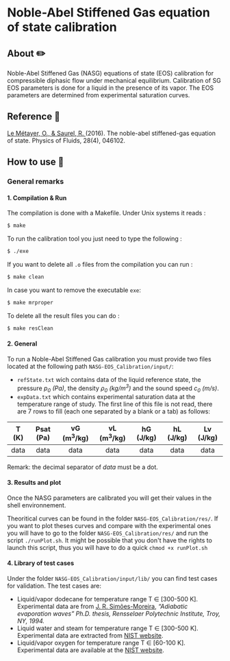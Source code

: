 # Noble-Abel Stiffened Gas equation of state calibration

## About :pencil2:
Noble-Abel Stiffened Gas (NASG) equations of state (EOS) calibration for compressible diphasic flow under mechanical equilibrium. 
Calibration of SG EOS parameters is done for a liquid in the presence of its vapor. The EOS parameters are determined from experimental saturation curves.

## Reference :book:
[Le Métayer, O., & Saurel, R. ](https://doi.org/10.1063/1.4945981) (2016).
The noble-abel stiffened-gas equation of state. Physics of Fluids, 28(4), 046102.

## How to use :wrench:

### General remarks

#### 1. Compilation & Run

The compilation is done with a Makefile. Under Unix systems it reads :

```sh
$ make 
```

To run the calibration tool you just need to type the following :
```sh
$ ./exe
```

If you want to delete all `.o` files from the compilation you can run :
```sh
$ make clean
```

In case you want to remove the executable `exe`: 
```sh
$ make mrproper
```

To delete all the result files you can do :
```sh
$ make resClean
```

#### 2. General

To run a Noble-Abel Stiffened Gas calibration you must provide two files located at the following path `NASG-EOS_Calibration/input/`:
* `refState.txt` wich contains data of the liquid reference state, the pressure *p<sub>0</sub> (Pa)*, the density *&rho;<sub>0</sub> (kg/m<sup>3</sup>)* and the sound speed *c<sub>0</sub> (m/s)*.
* `expData.txt` which contains experimental saturation data at the temperature range of study. The first line of this file is not read, there are 7 rows to fill (each one separated by a blank or a tab) as follows:

T (K) | Psat (Pa) | vG (m<sup>3</sup>/kg) | vL (m<sup>3</sup>/kg) | hG (J/kg) | hL (J/kg) | Lv (J/kg)
:---: | :---: | :---: | :---: | :---: | :---: |:---:
data | data | data | data | data | data | data

Remark: the decimal separator of *data* must be a dot. 

#### 3. Results and plot

Once the NASG parameters are calibrated you will get their values in the shell environnement.

Theoritical curves can be found in the folder `NASG-EOS_Calibration/res/`. If you want to plot theses curves and compare with the experimental ones you will have to go to the folder `NASG-EOS_Calibration/res/` and run the script `./runPlot.sh`. It might be possible that you don't have the rights to launch this script, thus you will have to do a quick `chmod +x runPlot.sh`

#### 4. Library of test cases 
	
Under the folder `NASG-EOS_Calibration/input/lib/` you can find test cases for validation. The test cases are:
* Liquid/vapor dodecane for temperature range T &isin; [300-500 K].
Experimental data are from [J. R. Simões-Moreira](https://elibrary.ru/item.asp?id=5644923), *“Adiabatic evaporation waves” Ph.D. thesis, Rensselaer Polytechnic Institute, Troy, NY, 1994.*
* Liquid water and steam for temperature range T &isin; [300-500 K].
Experimental data are extracted from [NIST website](https://webbook.nist.gov/chemistry/fluid).
* Liquid/vapor oxygen for temperature range T &isin; [60-100 K].
Experimental data are available at the [NIST website](https://webbook.nist.gov/chemistry/fluid).

